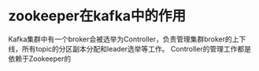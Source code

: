 # zookeeper在kafka中的作用
Kafka集群中有一个broker会被选举为Controller，负责管理集群broker的上下线，所有topic的分区副本分配和leader选举等工作。
Controller的管理工作都是依赖于Zookeeper的
